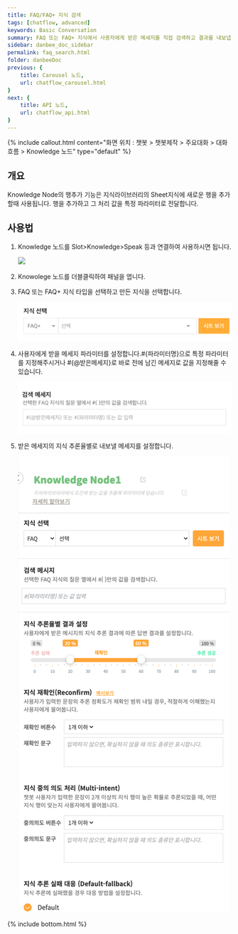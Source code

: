 ```yaml
---
title: FAQ/FAQ+ 지식 검색 
tags: [chatflow, advanced]
keywords: Basic Conversation
summary: FAQ 또는 FAQ+ 지식에서 사용자에게 받은 메세지를 직접 검색하고 결과를 내보냅니다.
sidebar: danbee_doc_sidebar
permalink: faq_search.html
folder: danbeeDoc
previous: {
    title: Carousel 노드,
    url: chatflow_carousel.html
}
next: {
    title: API 노드,
    url: chatflow_api.html
}
---
```


{% include callout.html content="화면 위치 : 챗봇 > 챗봇제작 > 주요대화 > 대화흐름 > Knowledge 노드" type="default" %}

## 개요

Knowledge Node의 행추가 기능은 지식라이브러리의 Sheet지식에 새로운 행을 추가할때 사용됩니다. 행을 추가하고 그 처리 값을 특정 파라미터로 전달합니다.

## 사용법
<ol>
    <li>
        <p>Knowledge 노드를 Slot>Knowledge>Speak 등과 연결하여 사용하시면 됩니다.</p>
        <img src="../../images/chatflow/Chatflow_knowledge_uselist1.png" />
    </li>
    <li>
        <p>Knowolege 노드를 더블클릭하여 패널을 엽니다.</p>
    </li>
    <li>
        <p>FAQ 또는 FAQ+ 지식 타입을 선택하고 만든 지식을 선택합니다.</p>
        <img src="../../images/chatflow/Chatflow_knowledge_uselist3_faq.png" />
    </li>
    <li>
        <p>사용자에게 받을 메세지 파라미터를 설정합니다.#{파라미터명}으로 특정 파라미터를 지정해주시거나 #{@받은메세지}로 바로 전에 남긴 메세지로 값을 지정해줄 수 있습니다.</p>        
        <img src="../../images/chatflow/Chatflow_knowledge_uselist7.png" />
    </li>
    <li>
        <p>받은 메세지의 지식 추론율별로 내보낼 메세지를 설정합니다.</p>
        <img src="../../images/chatflow/Chatflow_knowledge_uselist8.png" />
    </li>
</ol>


{% include bottom.html %}
